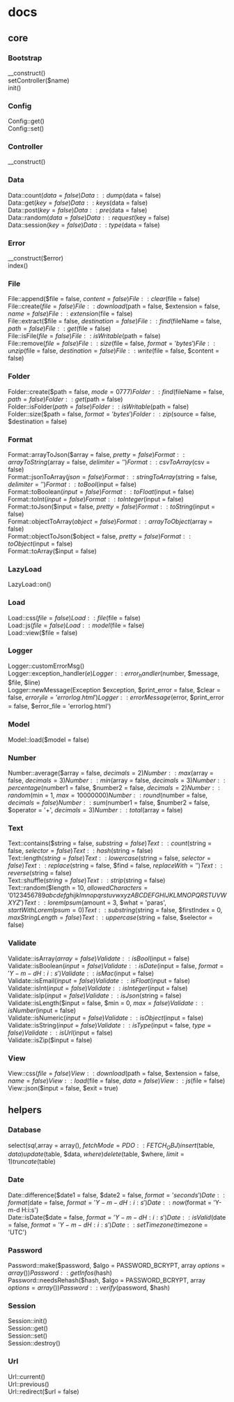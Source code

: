 # docs   
## core   
### Bootstrap   
__construct()    
setController($name)    
init()    
### Config   
Config::get()    
Config::set()    
### Controller   
__construct()    
### Data   
Data::count($data = false)    
Data::dump($data = false)    
Data::get($key = false)    
Data::keys($data = false)    
Data::post($key = false)    
Data::pre($data = false)    
Data::random($data = false)    
Data::request($key = false)    
Data::session($key = false)    
Data::type($data = false)    
### Error   
__construct($error)    
index()    
### File   
File::append($file = false, $content = false)    
File::clear($file = false)    
File::create($file = false)    
File::download($path = false, $extension = false, $name = false)    
File::extension($file = false)    
File::extract($file = false, $destination = false)    
File::find($fileName = false, $path = false)    
File::get($file = false)    
File::isFile($file = false)    
File::isWritable($path = false)    
File::remove($file = false)    
File::size($file = false, $format = 'bytes')    
File::unzip($file = false, $destination = false)    
File::write($file = false, $content = false)    
### Folder   
Folder::create($path = false, $mode = 0777)    
Folder::find($fileName = false, $path = false)    
Folder::get($path = false)    
Folder::isFolder($path = false)    
Folder::isWritable($path = false)    
Folder::size($path = false, $format = 'bytes')    
Folder::zip($source = false, $destination = false)    
### Format   
Format::arrayToJson($array = false, $pretty = false)    
Format::arrayToString($array = false, $delimiter = ' ')    
Format::csvToArray($csv = false)    
Format::jsonToArray($json = false)    
Format::stringToArray($string = false, $delimiter = ' ')    
Format::toBool($input = false)    
Format::toBoolean($input = false)    
Format::toFloat($input = false)    
Format::toInt($input = false)    
Format::toInteger($input = false)    
Format::toJson($input = false, $pretty = false)    
Format::toString($input = false)    
Format::objectToArray($object = false)    
Format::arrayToObject($array = false)    
Format::objectToJson($object = false, $pretty = false)    
Format::toObject($input = false)    
Format::toArray($input = false)    
### LazyLoad   
LazyLoad::on()    
### Load   
Load::css($file = false)    
Load::file($file = false)    
Load::js($file = false)    
Load::model($file = false)    
Load::view($file = false)    
### Logger   
Logger::customErrorMsg()    
Logger::exception_handler($e)    
Logger::error_handler($number, $message, $file, $line)    
Logger::newMessage(Exception $exception, $print_error = false, $clear = false, $error_file = 'errorlog.html')    
Logger::errorMessage($error, $print_error = false, $error_file = 'errorlog.html')    
### Model   
Model::load($model = false)    
### Number   
Number::average($array = false, $decimals = 2)    
Number::max($array = false, $decimals = 3)    
Number::min($array = false, $decimals = 3)    
Number::percentage($number1 = false, $number2 = false, $decimals = 2)    
Number::random($min = 1, $max = 10000000)    
Number::round($number = false, $decimals = false)    
Number::sum($number1 = false, $number2 = false, $operator = '+', $decimals = 3)    
Number::total($array = false)    
### Text   
Text::contains($string = false, $substring = false)    
Text::count($string = false, $selector = false)    
Text::hash($string = false)    
Text::length($string = false)    
Text::lowercase($string = false, $selector = false)    
Text::replace($string = false, $find = false, $replaceWith = '')    
Text::reverse($string = false)    
Text::shuffle($string = false)    
Text::strip($string = false)    
Text::random($length = 10, $allowedCharacters = '0123456789abcdefghijklmnopqrstuvwxyzABCDEFGHIJKLMNOPQRSTUVWXYZ')    
Text::loremIpsum($amount = 3, $what = 'paras', $startWithLoremIpsum = 0)    
Text::substring($string = false, $firstIndex = 0, $maxStringLength = false)    
Text::uppercase($string = false, $selector = false)    
### Validate   
Validate::isArray($array = false)    
Validate::isBool($input = false)    
Validate::isBoolean($input = false)    
Validate::isDate($input = false, $format = 'Y-m-d H:i:s')    
Validate::isMac($input = false)    
Validate::isEmail($input = false)    
Validate::isFloat($input = false)    
Validate::isInt($input = false)    
Validate::isInteger($input = false)    
Validate::isIp($input = false)    
Validate::isJson($string = false)    
Validate::isLength($input = false, $min = 0, $max = false)    
Validate::isNumber($input = false)    
Validate::isNumeric($input = false)    
Validate::isObject($input = false)    
Validate::isString($input = false)    
Validate::isType($input = false, $type = false)    
Validate::isUrl($input = false)    
Validate::isZip($input = false)    
### View   
View::css($file = false)    
View::download($path = false, $extension = false, $name = false)    
View::load($file = false, $data = false)    
View::js($file = false)    
View::json($input = false, $exit = true)    
## helpers   
### Database   
select($sql,$array = array(), $fetchMode = PDO::FETCH_OBJ)   
insert($table, $data)   
update($table, $data, $where)   
delete($table, $where, $limit = 1)   
truncate($table)   
### Date   
Date::difference($date1 = false, $date2 = false, $format = 'seconds')    
Date::format($date = false, $format = 'Y-m-d H:i:s')    
Date::now($format = 'Y-m-d H:i:s')    
Date::isDate($date = false, $format = 'Y-m-d H:i:s')    
Date::isValid($date = false, $format = 'Y-m-d H:i:s')    
Date::setTimezone($timezone = 'UTC')    
### Password   
Password::make($password, $algo = PASSWORD_BCRYPT, array $options = array())    
Password::getInfos($hash)    
Password::needsRehash($hash, $algo = PASSWORD_BCRYPT, array $options = array())    
Password::verify($password, $hash)    
### Session   
Session::init()    
Session::get()    
Session::set()    
Session::destroy()    
### Url   
Url::current()    
Url::previous()    
Url::redirect($url = false)   
